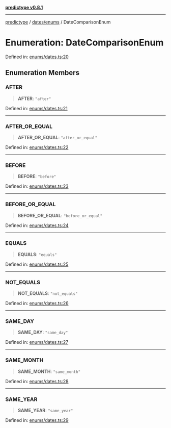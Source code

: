 [**predictype v0.8.1**](../../../README.md)

***

[predictype](../../../modules.md) / [dates/enums](../README.md) / DateComparisonEnum

# Enumeration: DateComparisonEnum

Defined in: [enums/dates.ts:20](https://github.com/maduhaime/predictype/blob/2310adbaccb6fbc00cdab8e345e79bd5b09e40f5/src/enums/dates.ts#L20)

## Enumeration Members

### AFTER

> **AFTER**: `"after"`

Defined in: [enums/dates.ts:21](https://github.com/maduhaime/predictype/blob/2310adbaccb6fbc00cdab8e345e79bd5b09e40f5/src/enums/dates.ts#L21)

***

### AFTER\_OR\_EQUAL

> **AFTER\_OR\_EQUAL**: `"after_or_equal"`

Defined in: [enums/dates.ts:22](https://github.com/maduhaime/predictype/blob/2310adbaccb6fbc00cdab8e345e79bd5b09e40f5/src/enums/dates.ts#L22)

***

### BEFORE

> **BEFORE**: `"before"`

Defined in: [enums/dates.ts:23](https://github.com/maduhaime/predictype/blob/2310adbaccb6fbc00cdab8e345e79bd5b09e40f5/src/enums/dates.ts#L23)

***

### BEFORE\_OR\_EQUAL

> **BEFORE\_OR\_EQUAL**: `"before_or_equal"`

Defined in: [enums/dates.ts:24](https://github.com/maduhaime/predictype/blob/2310adbaccb6fbc00cdab8e345e79bd5b09e40f5/src/enums/dates.ts#L24)

***

### EQUALS

> **EQUALS**: `"equals"`

Defined in: [enums/dates.ts:25](https://github.com/maduhaime/predictype/blob/2310adbaccb6fbc00cdab8e345e79bd5b09e40f5/src/enums/dates.ts#L25)

***

### NOT\_EQUALS

> **NOT\_EQUALS**: `"not_equals"`

Defined in: [enums/dates.ts:26](https://github.com/maduhaime/predictype/blob/2310adbaccb6fbc00cdab8e345e79bd5b09e40f5/src/enums/dates.ts#L26)

***

### SAME\_DAY

> **SAME\_DAY**: `"same_day"`

Defined in: [enums/dates.ts:27](https://github.com/maduhaime/predictype/blob/2310adbaccb6fbc00cdab8e345e79bd5b09e40f5/src/enums/dates.ts#L27)

***

### SAME\_MONTH

> **SAME\_MONTH**: `"same_month"`

Defined in: [enums/dates.ts:28](https://github.com/maduhaime/predictype/blob/2310adbaccb6fbc00cdab8e345e79bd5b09e40f5/src/enums/dates.ts#L28)

***

### SAME\_YEAR

> **SAME\_YEAR**: `"same_year"`

Defined in: [enums/dates.ts:29](https://github.com/maduhaime/predictype/blob/2310adbaccb6fbc00cdab8e345e79bd5b09e40f5/src/enums/dates.ts#L29)
